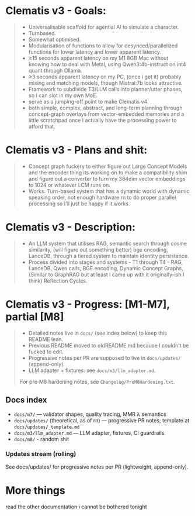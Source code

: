 # Clematis v3 - Goals:
> - Universalisable scaffold for agential AI to simulate a character.
> - Turnbased.
> - Somewhat optimised.
> - Modularisation of functions to allow for desynced/parallelized functions for lower latency and lower apparent latency.
> - ≥15 seconds apparent latency on my M1 8GB Mac without knowing how to deal with Metal, using Qwen3:4b-instruct on int4 quant through Ollama.
> - ≥3 seconds apparent latency on my PC, (once i get it) probably mixing and matching models, though Mistral:7b looks attractive.
> - Framework to subdivide T3/LLM calls into planner/utter phases, so I can slot in my own MoE.
> - serve as a jumping-off point to make Clematis v4 
> - both simple, complex, abstract, and long-term planning through concept-graph overlays from vector-embedded memories and a little scratchpad once I actually have the processing power to afford that.

# Clematis v3 - Plans and shit:
> - Concept graph fuckery to either figure out Large Concept Models and the encoder thing its working on to make a compatibility shim and figure out a converter to turn my 384dim vector embeddings to 1024 or whatever LCM runs on.
> - Works. Turn-based system that has a dynamic world with dynamic speaking order, not enough hardware rn to do proper parallel processing so I'll just be happy if it works.

# Clematis v3 - Description:
> - An LLM system that utilises RAG, semantic search through cosine similarity, (will figure out something better) bge encoding, LanceDB, through a tiered system to maintain identity persistence.
> - Process divided into stages and systems - T1 through T4 - RAG, LanceDB, Qwen calls, BGE encoding, Dynamic Concept Graphs, (Similar to GraphRAG but at least I came up with it originally-ish I think) Reflection Cycles.


# Clematis v3 - Progress: [M1-M7], partial [M8]
> - Detailed notes live in `docs/` (see index below) to keep this README lean.
> - Previous README moved to oldREADME.md because I couldn't be fucked to edit.
> - Progressive notes per PR are supposed to live in `docs/updates/` (append-only).
> - LLM adapter + fixtures: see `docs/m3/llm_adapter.md`.
>
> For pre‑M8 hardening notes, see `Changelog/PreM8Hardening.txt`.

## Docs index

- `docs/m7/` — validator shapes, quality tracing, MMR λ semantics
- `docs/updates/` (theoretical, as of rn) — progressive PR notes; template at `docs/updates/_template.md`
- `docs/m3/llm_adapter.md` — LLM adapter, fixtures, CI guardrails
- `docs/m8/` - random shit

### Updates stream (rolling)

See docs/updates/ for progressive notes per PR (lightweight, append-only).

# More things
read the other documentation i cannot be bothered tonight